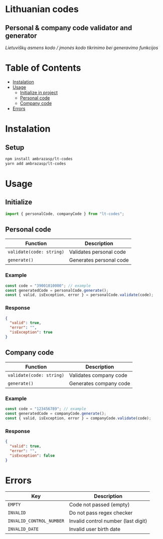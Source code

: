 # Lithuanian codes

## Personal & company code validator and generator

_Lietuviškų asmens kodo / įmonės kodo tikrinimo bei generavimo funkcijos_

# Table of Contents

- [Instalation](#instalation)
- [Usage](#usage)
  - [Initialize in project](#initialize)
  - [Personal code](#personal-code)
  - [Company code](#company-code)
- [Errors](#errors)

# Instalation

## Setup

```bash
npm install ambrazasp/lt-codes
yarn add ambrazasp/lt-codes
```

# Usage

## Initialize

```js
import { personalCode, companyCode } from "lt-codes";
```

## Personal code

| Function  | Description |
| --- | --- |
| `validate(code: string)` | Validates personal code |
| `generate()` | Generates personal code |

### Example
```js
const code = "39001010000"; // example
const generatedCode = personalCode.generate();
const { valid, isException, error } = personalCode.validate(code);
```

### Response
```json
{
  "valid": true,
  "error": "",
  "isException": true
}
```

## Company code

| Function  | Description |
| --- | --- |
| `validate(code: string)` | Validates company code |
| `generate()` | Generates company code |

### Example
```js
const code = "123456789"; // example
const generatedCode = companyCode.generate();
const { valid, isException, error } = companyCode.validate(code);
```

### Response
```json
{
  "valid": true,
  "error": "",
  "isException": false
}
```

# Errors
| Key | Description |
| --- | --- |
| `EMPTY` | Code not passed (empty) |
| `INVALID` | Do not pass regex checker |
| `INVALID_CONTROL_NUMBER` | Invalid control number (last digit) |
| `INVALID_DATE` | Invalid user birth date |
